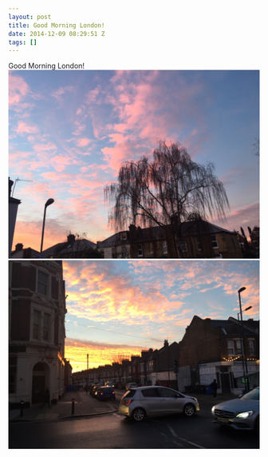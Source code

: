 ```yaml
---
layout: post
title: Good Morning London!
date: 2014-12-09 08:29:51 Z
tags: []
---
```

Good Morning London!
![](/media/2014/12/104746684512_0.jpg)
![](/media/2014/12/104746684512_1.jpg)
